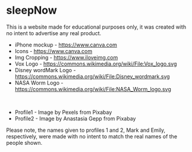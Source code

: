 # sleepNow

This is a website made for educational purposes only, it was created with no intent to advertise any real product.

- iPhone mockup - https://www.canva.com
- Icons - https://www.canva.com
 - Img Cropping - https://www.iloveimg.com
- Vox Logo - https://commons.wikimedia.org/wiki/File:Vox_logo.svg
- Disney wordMark Logo - https://commons.wikimedia.org/wiki/File:Disney_wordmark.svg
- NASA Worm Logo - https://commons.wikimedia.org/wiki/File:NASA_Worm_logo.svg
<br>

- Profile1 - Image by Pexels from Pixabay
- Profile2 - Image by Anastasia Gepp from Pixabay

Please note, the names given to profiles 1 and 2, Mark and Emily, respectively, were made with no intent to match the real names of the people shown.
